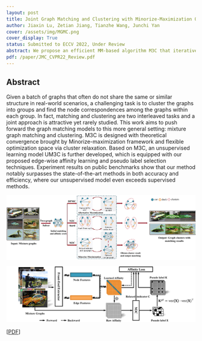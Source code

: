 ```yaml
---
layout: post
title: Joint Graph Matching and Clustering with Minorize-Maximization Optimization and Unsupervised Learning
author: Jiaxin Lu, Zetian Jiang, Tianzhe Wang, Junchi Yan
cover: /assets/img/MGMC.png
cover_display: True
status: Submitted to ECCV 2022, Under Review
abstract: We propose an efficient MM-based algorithm M3C that iteratively tackling graph matching and clustering problem. Based on M3C, an unsupervised learning model UM3C is further developed which is equipped with our devised edge-wise affinity learning and pseudo label selection techniques. Experimental results on public benchmarks show that our method notably surpasses the state-of-the-art methods in both accuracy and efficiency, where our unsupervised model even exceeds supervised methods.
pdf: /paper/JMC_CVPR22_Review.pdf
---
```


## Abstract

Given a batch of graphs that often do not share the same or similar structure in real-world scenarios, a challenging task is to cluster the graphs into groups and find the node correspondences among the graphs within each group. In fact, matching and clustering are two interleaved tasks and a joint approach is attractive yet rarely studied. This work aims to push forward the graph matching models to this more general setting: mixture graph matching and clustering. M3C is designed with theoretical convergence brought by Minorize-maximization framework and flexible optimization space via cluster relaxation. Based on M3C, an unsupervised learning model UM3C is further developed, which is equipped with our proposed edge-wise affinity learning and pseudo label selection techniques. Experiment results on public benchmarks show that our method notably surpasses the state-of-the-art methods in both accuracy and efficiency, where our unsupervised model even exceeds supervised methods.

![m3c](/assets/img/m3c.png)

![um3c](/assets/img/um3c.png)

[[PDF](/paper/JMC_CVPR22_Review.pdf)]
